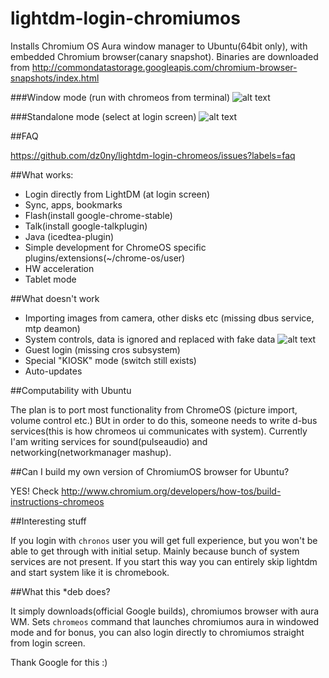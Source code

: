 lightdm-login-chromiumos
===================

Installs Chromium OS Aura window manager to Ubuntu(64bit only), with embedded Chromium browser(canary snapshot). Binaries are downloaded from http://commondatastorage.googleapis.com/chromium-browser-snapshots/index.html 

###Window mode (run with chromeos from terminal)
![alt text](http://screencloud.net/img/screenshots/671f8285738e0f54abbb29d7749f4efc.png "Windowed mode")

###Standalone mode (select at login screen)
![alt text](http://screencloud.net/img/screenshots/54573dd3fbb263b24e5984263d6fbf68.png "Standalone mode")

##FAQ

  https://github.com/dz0ny/lightdm-login-chromeos/issues?labels=faq

##What works: 
 
 - Login directly from LightDM (at login screen)
 - Sync, apps, bookmarks
 - Flash(install google-chrome-stable)
 - Talk(install google-talkplugin)
 - Java (icedtea-plugin)
 - Simple development for ChromeOS specific plugins/extensions(~/chrome-os/user)
 - HW acceleration
 - Tablet mode

##What doesn't work

 - Importing images from camera, other disks etc (missing dbus service, mtp deamon)
 - System controls, data is ignored and replaced with fake data ![alt text](http://screencloud.net/img/screenshots/ad06d7eb8b443e8ad2d650d65ea2d529.png "Fake date")
 - Guest login (missing cros subsystem)
 - Special "KIOSK" mode (switch still exists)
 - Auto-updates

##Computability with Ubuntu

  The plan is to port most functionality from ChromeOS (picture import, volume control etc.) BUt in order to do this, someone needs to write d-bus services(this is how chromeos ui communicates with system). Currently I'am writing services for sound(pulseaudio) and networking(networkmanager mashup). 

##Can I build my own version of ChromiumOS browser for Ubuntu?

  YES! Check http://www.chromium.org/developers/how-tos/build-instructions-chromeos

##Interesting stuff

If you login with `chronos` user you will get full experience, but you won't be able to get through with initial setup. Mainly because bunch of system services are not present. If you start this way you can entirely skip lightdm and start system like it is chromebook. 

##What this *deb does?

It simply downloads(official Google builds), chromiumos browser with aura WM. Sets `chromeos` command that launches chromiumos aura in windowed mode and for bonus, you can also login directly to chromiumos straight from login screen.

Thank Google for this :)
